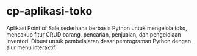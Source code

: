 # cp-aplikasi-toko
Aplikasi Point of Sale sederhana berbasis Python untuk mengelola toko, mencakup fitur CRUD barang, pencarian, penjualan, dan pengelolaan inventori. Dibuat untuk pembelajaran dasar pemrograman Python dengan alur menu interaktif.
